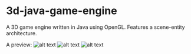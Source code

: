 # 3d-java-game-engine
A 3D game engine written in Java using OpenGL. Features a scene-entity architecture.

A preview:
![alt text](https://github.com/jheller9/3d-java-game-engine/blob/master/game2.png?raw=true)
![alt text](https://github.com/jheller9/3d-java-game-engine/blob/master/game3.png?raw=true)
![alt text](https://github.com/jheller9/3d-java-game-engine/blob/master/game1.png?raw=true)
